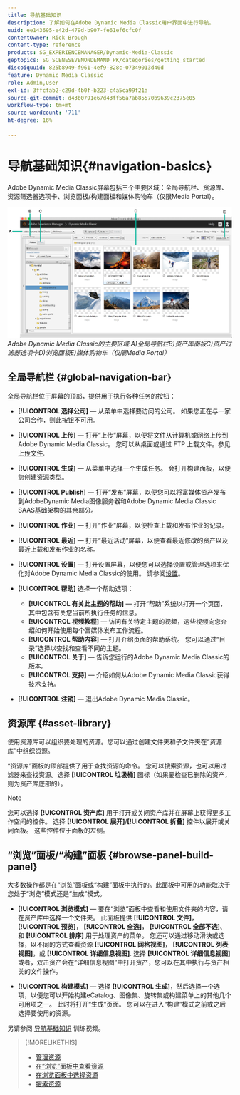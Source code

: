 ```yaml
---
title: 导航基础知识
description: 了解如何在Adobe Dynamic Media Classic用户界面中进行导航。
uuid: ee143695-e42d-479d-b907-fe61ef6cfc0f
contentOwner: Rick Brough
content-type: reference
products: SG_EXPERIENCEMANAGER/Dynamic-Media-Classic
geptopics: SG_SCENESEVENONDEMAND_PK/categories/getting_started
discoiquuid: 825b8949-f961-4ef9-828c-07349013d40d
feature: Dynamic Media Classic
role: Admin,User
exl-id: 3ffcfab2-c29d-4b0f-b223-c4a5ca99f21a
source-git-commit: d43b0791e67d43ff56a7ab85570b9639c2375e05
workflow-type: tm+mt
source-wordcount: '711'
ht-degree: 16%

---
```


# 导航基础知识{#navigation-basics}

Adobe Dynamic Media Classic屏幕包括三个主要区域：全局导航栏、资源库、资源筛选器选项卡、浏览面板/构建面板和媒体购物车（仅限Media Portal）。

![导航基础知识](/help/assets/gs_navigation_basics_popup_popup.png)
*Adobe Dynamic Media Classic的主要区域*
*A)全局导航栏B)资产库面板C)资产过滤器选项卡D)浏览面板E)媒体购物车（仅限Media Portal）*

## 全局导航栏 {#global-navigation-bar}

全局导航栏位于屏幕的顶部，提供用于执行各种任务的按钮：

* **[!UICONTROL 选择公司]**  — 从菜单中选择要访问的公司。 如果您正在与一家公司合作，则此按钮不可用。

* **[!UICONTROL 上传]**  — 打开“上传”屏幕，以便将文件从计算机或网络上传到Adobe Dynamic Media Classic。 您可以从桌面或通过 FTP 上载文件。参见 [上传文件](/help/uploading-files.md).

* **[!UICONTROL 生成]**  — 从菜单中选择一个生成任务。 会打开构建面板，以便您创建资源类型。

* **[!UICONTROL Publish]**  — 打开“发布”屏幕，以便您可以将富媒体资产发布到AdobeDynamic Media图像服务器和Adobe Dynamic Media Classic SAAS基础架构的其余部分。

* **[!UICONTROL 作业]**  — 打开“作业”屏幕，以便检查上载和发布作业的记录。

* **[!UICONTROL 最近]**  — 打开“最近活动”屏幕，以便查看最近修改的资产以及最近上载和发布作业的名称。

* **[!UICONTROL 设置]**  — 打开设置屏幕，以便您可以选择设置或管理选项来优化对Adobe Dynamic Media Classic的使用。 请参阅[设置](/help/setup-basics.md)。

* **[!UICONTROL 帮助]** 选择一个帮助选项：

   * **[!UICONTROL 有关此主题的帮助]**  — 打开“帮助”系统以打开一个页面，其中包含有关您当前所执行任务的信息。
   * **[!UICONTROL 视频教程]**  — 访问有关特定主题的视频，这些视频向您介绍如何开始使用每个富媒体发布工作流程。
   * **[!UICONTROL 帮助内容]**  — 打开介绍页面的帮助系统。 您可以通过“目录”选择以查找和查看不同的主题。
   * **[!UICONTROL 关于]**  — 告诉您运行的Adobe Dynamic Media Classic的版本。
   * **[!UICONTROL 支持]**  — 介绍如何从Adobe Dynamic Media Classic获得技术支持。

* **[!UICONTROL 注销]**  — 退出Adobe Dynamic Media Classic。

## 资源库 {#asset-library}

使用资源库可以组织要处理的资源。您可以通过创建文件夹和子文件夹在“资源库”中组织资源。

“资源库”面板的顶部提供了用于查找资源的命令。 您可以搜索资源，也可以用过滤器来查找资源。选择 **[!UICONTROL 垃圾桶]** 图标（如果要检查已删除的资产，则为资产库底部的）。

>[!NOTE]
>
>您可以选择 **[!UICONTROL 资产库]** 用于打开或关闭资产库并在屏幕上获得更多工作空间的控件。 选择 **[!UICONTROL 展开]**/**[!UICONTROL 折叠]** 控件以展开或关闭面板。 这些控件位于面板的左侧。

## “浏览”面板/“构建”面板 {#browse-panel-build-panel}

大多数操作都是在“浏览”面板或“构建”面板中执行的。此面板中可用的功能取决于您处于“浏览”模式还是“生成”模式。

* **[!UICONTROL 浏览模式]**  — 要在“浏览”面板中查看和使用文件夹的内容，请在资产库中选择一个文件夹。 此面板提供 **[!UICONTROL 文件]**， **[!UICONTROL 预览]**， **[!UICONTROL 全选]**， **[!UICONTROL 全部不选]**、和 **[!UICONTROL 排序]** 用于处理资产的菜单。 您还可以通过移动滑块或选择，以不同的方式查看资源 **[!UICONTROL 网格视图]**， **[!UICONTROL 列表视图]**，或 **[!UICONTROL 详细信息视图]**. 选择 **[!UICONTROL 详细信息视图]** 或者，双击资产会在“详细信息视图”中打开资产，您可以在其中执行与资产相关的文件操作。

* **[!UICONTROL 构建模式]**  — 选择 **[!UICONTROL 生成]**，然后选择一个选项，以便您可以开始构建eCatalog、图像集、旋转集或构建菜单上的其他几个可用项之一。 此时将打开“生成”页面。 您可以在进入“构建”模式之前或之后选择要使用的资源。

另请参阅 [导航基础知识](https://s7d5.scene7.com/s7viewers/html5/VideoViewer.html?videoserverurl=https://s7d5.scene7.com/is/content/&amp;emailurl=https://s7d5.scene7.com/s7/emailFriend&amp;serverUrl=https://s7d5.scene7.com/is/image/&amp;config=Scene7SharedAssets/Universal_HTML5_Video&amp;contenturl=https://s7d5.scene7.com/skins/&amp;asset=S7tutorials/571_Navigation%20Basics_converted%20renamed_Getting%20Started-AVS) 训练视频。

>[!MORELIKETHIS]
>
>* [管理资源](about-managing-assets.md)
>* [在“浏览”面板中查看资源](viewing-assets-browse-panel.md#viewing_assets_in_the_browse_panel)
>* [在浏览面板中选择资源](selecting-assets-browse-panel.md#selecting_assets_in_the_browse_panel)
>* [搜索资源](searching-assets.md#searching_assets)

